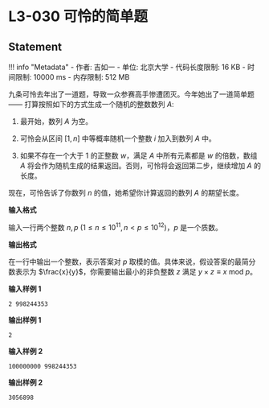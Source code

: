 
# L3-030 可怜的简单题

## Statement

!!! info "Metadata"
    - 作者: 吉如一
    - 单位: 北京大学
    - 代码长度限制: 16 KB
    - 时间限制: 10000 ms
    - 内存限制: 512 MB

九条可怜去年出了一道题，导致一众参赛高手惨遭团灭。今年她出了一道简单题 —— 打算按照如下的方式生成一个随机的整数数列 $A$:

1. 最开始，数列 $A$ 为空。

2. 可怜会从区间 $[1,n]$ 中等概率随机一个整数 $i$ 加入到数列 $A$ 中。

3. 如果不存在一个大于 $1$ 的正整数 $w$，满足 $A$ 中所有元素都是 $w$ 的倍数，数组 $A$ 将会作为随机生成的结果返回。否则，可怜将会返回第二步，继续增加 $A$ 的长度。

现在，可怜告诉了你数列 $n$ 的值，她希望你计算返回的数列 $A$ 的期望长度。


**输入格式**

输入一行两个整数 $n, p$ $(1 \le n \le 10^{11}, n < p \le 10^{12})$，$p$ 是一个质数。

**输出格式**

在一行中输出一个整数，表示答案对 $p$ 取模的值。具体来说，假设答案的最简分数表示为 $\frac{x}{y}$，你需要输出最小的非负整数 $z$ 满足 $y \times z \equiv x \text{ mod } p$。

**输入样例 1**
```plaintext
2 998244353
```

**输出样例 1**
```plaintext
2
```

**输入样例 2**
```plaintext
100000000 998244353
```

**输出样例 2**
```plaintext
3056898
```

